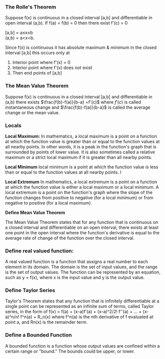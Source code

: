 ### The Rolle's Theorem
Suppose f(x) is continuous in a closed interval [a,b] and differentiable in open interval (a,b). If f(a) = f(b) = 0 then there exist f'(c) = 0

[a,b] = a≤x≤b    
(a,b) = a<x<b.

Since f(x) is continuous it has absolute maximum & minimum in the closed interval [a,b] this occurs only at

1. Interior point where f'(x) = 0
2. Interior point where f'(x) does not exist
3. Then end points of [a,b]

### The Mean Value Theorem
Suppose f(x) is continuous in a closed interval [a,b] and differentiable in (a,b) there exists $\frac{f(b)-f(a)}{b-a} =f'(c)$ where $f'(c)$ is called instantaneous change and $\frac{f(b)-f(a)}{b-a}$ is called the average change or the mean value.  

### Locals
**Local Maximum:**
In mathematics, a local maximum is a point on a function at which the function value is greater than or equal to the function values at all nearby points. In other words, it is a peak in the function's graph that is surrounded by points of lower value. It is also sometimes called a relative maximum or a strict local maximum if it is greater than all nearby points.

**Local Minimum**
 local minimum is a point at which the function value is less than or equal to the function values at all nearby points. I

**Local Extremum**
In mathematics, a local extremum is a point on a function at which the function value is either a local maximum or a local minimum. A local extremum is a point on the function's graph where the slope of the function changes from positive to negative (for a local minimum) or from negative to positive (for a local maximum).


**Define Mean Value Theorem**

The Mean Value Theorem states that for any function that is continuous on a closed interval and differentiable on an open interval, there exists at least one point in the open interval where the function's derivative is equal to the average rate of change of the function over the closed interval.

### Define real valued function:

A real valued function is a function that assigns a real number to each element in its domain. The domain is the set of input values, and the range is the set of output values. The function can be represented by an equation, such as y = f(x), where x is the input value and y is the output value.

### Define Taylor Series
Taylor's Theorem states that any function that is infinitely differentiable at a single point can be represented as an infinite sum of terms, called Taylor series, in the form of f(x) = f(a) + (x-a)f'(a) + (x-a)^2/2! f''(a) + ... + (x-a)^n/n! f^n(a) + R_n(x) where f^n(a) is the nth derivative of f evaluated at point a, and Rn(x) is the remainder term.

### Define a Bounded Function
A bounded function is a function whose output values are confined within a certain range or "bound." The bounds could be upper, or lower.